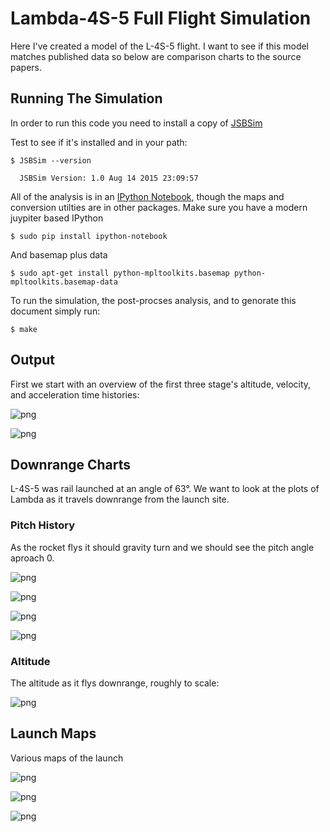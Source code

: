 
# Lambda-4S-5 Full Flight Simulation

Here I've created a model of the L-4S-5 flight. I want to see if this model matches published data so below are comparison charts to the source papers.


## Running The Simulation

In order to run this code you need to install a copy of [JSBSim](http://jsbsim.sourceforge.net/download.html)

Test to see if it's installed and in your path:

    $ JSBSim --version
    
      JSBSim Version: 1.0 Aug 14 2015 23:09:57

All of the analysis is in an [IPython Notebook](http://ipython.org/), though the maps and conversion utilties are in other packages. Make sure you have a modern juypiter based IPython

    $ sudo pip install ipython-notebook

And basemap plus data

    $ sudo apt-get install python-mpltoolkits.basemap python-mpltoolkits.basemap-data


To run the simulation, the post-procses analysis, and to genorate this document simply run:

    $ make


## Output

First  we start with an overview of the first three stage's altitude, velocity, and acceleration time histories:




![png](L-4S-5%20Simulation%20Output_files/L-4S-5%20Simulation%20Output_1_0.png)





![png](L-4S-5%20Simulation%20Output_files/L-4S-5%20Simulation%20Output_1_1.png)



## Downrange Charts

L-4S-5 was rail launched at an angle of 63&deg;. We want to look at the plots of Lambda as it travels downrange from the launch site.

### Pitch History

As the rocket flys it should gravity turn and we should see the pitch angle aproach 0.




![png](L-4S-5%20Simulation%20Output_files/L-4S-5%20Simulation%20Output_3_0.png)





![png](L-4S-5%20Simulation%20Output_files/L-4S-5%20Simulation%20Output_3_1.png)






![png](L-4S-5%20Simulation%20Output_files/L-4S-5%20Simulation%20Output_4_0.png)





![png](L-4S-5%20Simulation%20Output_files/L-4S-5%20Simulation%20Output_5_0.png)


### Altitude

The altitude as it flys downrange, roughly to scale:




![png](L-4S-5%20Simulation%20Output_files/L-4S-5%20Simulation%20Output_7_0.png)


## Launch Maps

Various maps of the launch




![png](L-4S-5%20Simulation%20Output_files/L-4S-5%20Simulation%20Output_9_0.png)





![png](L-4S-5%20Simulation%20Output_files/L-4S-5%20Simulation%20Output_10_0.png)





![png](L-4S-5%20Simulation%20Output_files/L-4S-5%20Simulation%20Output_11_0.png)



